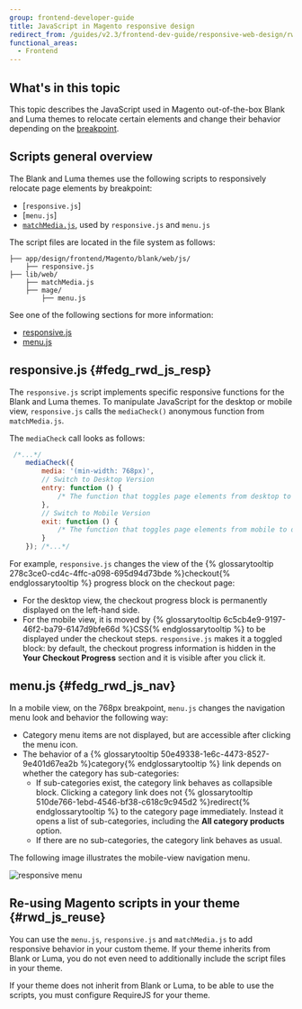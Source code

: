 ```yaml
---
group: frontend-developer-guide
title: JavaScript in Magento responsive design
redirect_from: /guides/v2.3/frontend-dev-guide/responsive-web-design/rwd_js.html
functional_areas:
  - Frontend
---
```


## What's in this topic

This topic describes the JavaScript used in Magento out-of-the-box Blank and Luma themes to relocate certain elements and change their behavior depending on the [breakpoint]({{page.baseurl}}/frontend-development/responsive-web-design.html#fedg_rwd_terms).

## Scripts general overview

The Blank and Luma themes use the following scripts to responsively relocate page elements by breakpoint:

* [`responsive.js`]
* [`menu.js`]
* [`matchMedia.js`], used by `responsive.js` and `menu.js`

The script files are located in the file system as follows:

```tree
├── app/design/frontend/Magento/blank/web/js/
    ├── responsive.js
├── lib/web/
    ├── matchMedia.js
    ├── mage/
	    ├── menu.js
```

See one of the following sections for more information:

* [responsive.js](#fedg_rwd_js_resp)
* [menu.js](#fedg_rwd_js_nav)

## responsive.js {#fedg_rwd_js_resp}

The `responsive.js` script implements specific responsive functions for the Blank and Luma themes. To manipulate JavaScript for the desktop or mobile view, `responsive.js` calls the `mediaCheck()` anonymous function from `matchMedia.js`.

The `mediaCheck` call looks as follows:

```javascript
 /*...*/
    mediaCheck({
        media: '(min-width: 768px)',
        // Switch to Desktop Version
        entry: function () {
            /* The function that toggles page elements from desktop to mobile mode is called here */
        },
        // Switch to Mobile Version
        exit: function () {
            /* The function that toggles page elements from mobile to desktop mode is called here*/
        }
    }); /*...*/
```

For example, `responsive.js` changes the view of the {% glossarytooltip 278c3ce0-cd4c-4ffc-a098-695d94d73bde %}checkout{% endglossarytooltip %} progress block on the checkout page:

* For the desktop view, the checkout progress block is permanently
  displayed on the left-hand side.
* For the mobile view, it is moved by {% glossarytooltip
  6c5cb4e9-9197-46f2-ba79-6147d9bfe66d %}CSS{% endglossarytooltip %}
  to be displayed under the checkout steps. `responsive.js` makes it
  a toggled block: by default, the checkout progress information is
  hidden in the **Your Checkout Progress** section and it is visible
  after you click it.

## menu.js {#fedg_rwd_js_nav}

In a mobile view, on the 768px breakpoint, `menu.js` changes the navigation menu look and behavior the following way: 

* Category menu items are not displayed, but are accessible after
  clicking the menu icon.
* The behavior of a {% glossarytooltip
  50e49338-1e6c-4473-8527-9e401d67ea2b %}category{% endglossarytooltip
  %} link depends on whether the category has sub-categories:
  * If sub-categories exist, the category link behaves as
    collapsible block. Clicking a category link does not {%
    glossarytooltip 510de766-1ebd-4546-bf38-c618c9c945d2
    %}redirect{% endglossarytooltip %} to the category page
    immediately. Instead it opens a list of sub-categories,
    including the **All category products** option.
  * If there are no sub-categories, the category link behaves as
    usual.

The following image illustrates the mobile-view navigation menu.

![responsive menu]

## Re-using Magento scripts in your theme {#rwd_js_reuse}

You can use the `menu.js`, `responsive.js` and `matchMedia.js` to add responsive behavior in your custom theme. 
If your theme inherits from Blank or Luma, you do not even need to additionally include the script files in your theme.

If your theme does not inherit from Blank or Luma, to be able to use the scripts, you must configure RequireJS for your theme.

[`matchmedia.js`]: https://github.com/paulirish/matchMedia.js/

[responsive menu]: {{site.baseurl}}/static/images/js_rwd_menu.png


